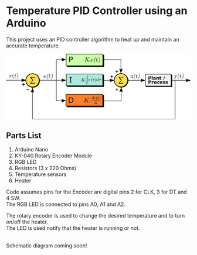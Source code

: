 # Temperature PID Controller using an Arduino


This project uses an PID controller algorithm to heat up and maintain an accurate temperature.
<br>

![PID Diagram](Images/PID%20Diagram.png)<br>


## Parts List

1. Arduino Nano
2. KY-040 Rotary Encoder Module
3. RGB LED
4. Resistors (3 x 220 Ohms)
5. Temperature sensors
6. Heater

Code assumes pins for the Encoder are digital pins 2 for CLK, 3 for DT and 4 SW.<br>
The RGB LED is connected to pins A0, A1 and A2.<brbr>

The rotary encoder is used to change the desired temperature and to turn on/off the heater.<br>
The LED is used notify that the heater is running or not.<br><br>

Schematic diagram coming soon!
